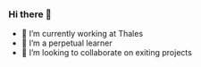### Hi there 👋

- 🔭 I’m currently working at Thales
- 🌱 I’m a perpetual learner 
- 👯 I’m looking to collaborate on exiting projects
